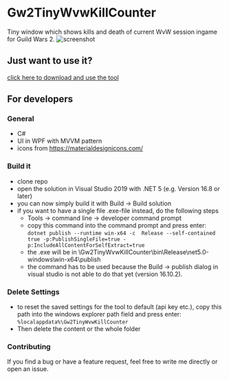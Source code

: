 # Gw2TinyWvwKillCounter
Tiny window which shows kills and death of current WvW session ingame for Guild Wars 2.
![screenshot](https://user-images.githubusercontent.com/43114787/128597538-ea2f9690-d240-4f04-81ba-62ba0dc4fb51.jpg)


## Just want to use it?
[click here to download and use the tool](https://taschenbuch.github.io/Gw2TinyWvwKillCounter/)

## For developers

### General
- C#
- UI in WPF with MVVM pattern
- icons from https://materialdesignicons.com/

### Build it
- clone repo
- open the solution in Visual Studio 2019 with .NET 5 (e.g. Version 16.8 or later) 
- you can now simply build it with Build -> Build solution
- if you want to have a single file .exe-file instead, do the following steps
  - Tools -> command line -> developer command prompt
  - copy this command into the command prompt and press enter:  
 ```dotnet publish --runtime win-x64 -c  Release --self-contained true -p:PublishSingleFile=true -p:IncludeAllContentForSelfExtract=true```
  - the .exe will be in \Gw2TinyWvwKillCounter\bin\Release\net5.0-windows\win-x64\publish
  - the command has to be used because the Build -> publish dialog in visual studio is not able to do that yet (version 16.10.2).

### Delete Settings
- to reset the saved settings for the tool to default (api key etc.), copy this path into the windows explorer path field and press enter: ```%localappdata%\Gw2TinyWvwKillCounter```
- Then delete the content or the whole folder

### Contributing
If you find a bug or have a feature request, feel free to write me directly or open an issue.
